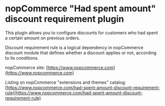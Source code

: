 ﻿nopCommerce "Had spent amount" discount requirement plugin
===========
This plugin allows you to configure discounts for customers who had spent a certain amount on previous orders.

Discount requirement rule is a logical dependency in nopCommerce discount module that defines whether a discount applies or not, according to its conditions.

nopCommerce site: [https://www.nopcommerce.com](https://www.nopcommerce.com)

Listing on nopCommerce "extensions and themes" catalog: [https://www.nopcommerce.com/had-spent-amount-discount-requirement-rule](https://www.nopcommerce.com/had-spent-amount-discount-requirement-rule)
